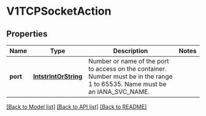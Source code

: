 # V1TCPSocketAction

## Properties
Name | Type | Description | Notes
------------ | ------------- | ------------- | -------------
**port** | [**IntstrIntOrString**](IntstrIntOrString.md) | Number or name of the port to access on the container. Number must be in the range 1 to 65535. Name must be an IANA_SVC_NAME. | 

[[Back to Model list]](../README.md#documentation-for-models) [[Back to API list]](../README.md#documentation-for-api-endpoints) [[Back to README]](../README.md)


